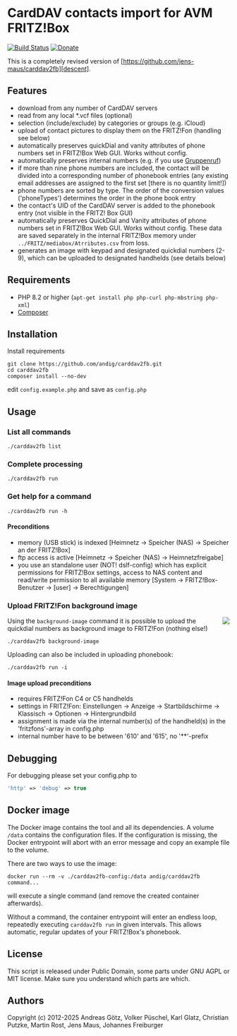 # CardDAV contacts import for AVM FRITZ!Box

[![Build Status](https://travis-ci.org/andig/carddav2fb.svg?branch=master)](https://travis-ci.org/andig/carddav2fb) [![Donate](https://img.shields.io/badge/Donate-PayPal-green.svg)](https://www.paypal.com/cgi-bin/webscr?cmd=_s-xclick&hosted_button_id=BB3W3WH7GVSNW)

This is a completely revised version of [https://github.com/jens-maus/carddav2fb][descent].

## Features

* download from any number of CardDAV servers
* read from any local *.vcf files (optional)
* selection (include/exclude) by categories or groups (e.g. iCloud)
* upload of contact pictures to display them on the FRITZ!Fon (handling see below)
* automatically preserves quickDial and vanity attributes of phone numbers set in FRITZ!Box Web GUI. Works without config.
* automatically preserves internal numbers (e.g. if you use [Gruppenruf](https://avm.de/service/fritzbox/fritzbox-7590/wissensdatenbank/publication/show/1148_Interne-Rufgruppe-in-FRITZ-Box-einrichten-Gruppenruf/))
* if more than nine phone numbers are included, the contact will be divided into a corresponding number of phonebook entries (any existing email addresses are assigned to the first set [there is no quantity limit!])
* phone numbers are sorted by type. The order of the conversion values ('phoneTypes') determines the order in the phone book entry
* the contact's UID of the CardDAV server is added to the phonebook entry (not visible in the FRITZ! Box GUI)
* automatically preserves QuickDial and Vanity attributes of phone numbers set in FRITZ!Box Web GUI. Works without config. These data are saved separately in the internal FRITZ!Box memory under `../FRITZ/mediabox/Atrributes.csv` from loss.
* generates an image with keypad and designated quickdial numbers (2-9), which can be uploaded to designated handhelds (see details below)

## Requirements

* PHP 8.2 or higher (`apt-get install php php-curl php-mbstring php-xml`)
* [Composer][composer]
  
## Installation

Install requirements

```console
git clone https://github.com/andig/carddav2fb.git
cd carddav2fb
composer install --no-dev
```

edit `config.example.php` and save as `config.php`

## Usage

### List all commands

```console
./carddav2fb list
```

### Complete processing

```console
./carddav2fb run
```

### Get help for a command

```console
./carddav2fb run -h
```

#### Preconditions

* memory (USB stick) is indexed [Heimnetz -> Speicher (NAS) -> Speicher an der FRITZ!Box]
* ftp access is active [Heimnetz -> Speicher (NAS) -> Heimnetzfreigabe]
* you use an standalone user (NOT! dslf-config) which has explicit permissions for FRITZ!Box settings, access to NAS content and read/write permission to all available memory [System -> FRITZ!Box-Benutzer -> [user] -> Berechtigungen]

### Upload FRITZ!Fon background image

<img align="right" src="assets/fritzfon.png"/>

Using the `background-image` command it is possible to upload the quickdial numbers as background image to FRITZ!Fon (nothing else!)

```console
./carddav2fb background-image
```

Uploading can also be included in uploading phonebook:

```console
./carddav2fb run -i
```

#### Image upload preconditions

* requires FRITZ!Fon C4 or C5 handhelds
* settings in FRITZ!Fon: Einstellungen -> Anzeige -> Startbildschirme -> Klassisch -> Optionen -> Hintergrundbild
* assignment is made via the internal number(s) of the handheld(s) in the 'fritzfons'-array in config.php
* internal number have to be between '610' and '615', no '**'-prefix

## Debugging

For debugging please set your config.php to

```php
'http' => 'debug' => true
```

## Docker image

The Docker image contains the tool and all its dependencies. A volume
`/data` contains the configuration files. If the configuration is
missing, the Docker entrypoint will abort with an error message and copy
an example file to the volume.

There are two ways to use the image:

```console
docker run --rm -v ./carddav2fb-config:/data andig/carddav2fb command...
```

will execute a single command (and remove the created container
afterwards).

Without a command, the container entrypoint will enter an endless loop,
repeatedly executing `carddav2fb run` in given intervals. This allows
automatic, regular updates of your FRITZ!Box's phonebook.

## License

This script is released under Public Domain, some parts under GNU AGPL or MIT license. Make sure you understand which parts are which.

## Authors

Copyright (c) 2012-2025 Andreas Götz, Volker Püschel, Karl Glatz, Christian Putzke, Martin Rost, Jens Maus, Johannes Freiburger

[composer]: https://getcomposer.org/download/
[descent]: https://github.com/jens-maus/carddav2fb
